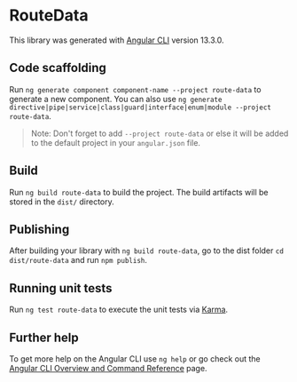 # RouteData

This library was generated with [Angular CLI](https://github.com/angular/angular-cli) version 13.3.0.

## Code scaffolding

Run `ng generate component component-name --project route-data` to generate a new component. You can also use `ng generate directive|pipe|service|class|guard|interface|enum|module --project route-data`.

> Note: Don't forget to add `--project route-data` or else it will be added to the default project in your `angular.json` file.

## Build

Run `ng build route-data` to build the project. The build artifacts will be stored in the `dist/` directory.

## Publishing

After building your library with `ng build route-data`, go to the dist folder `cd dist/route-data` and run `npm publish`.

## Running unit tests

Run `ng test route-data` to execute the unit tests via [Karma](https://karma-runner.github.io).

## Further help

To get more help on the Angular CLI use `ng help` or go check out the [Angular CLI Overview and Command Reference](https://angular.io/cli) page.
